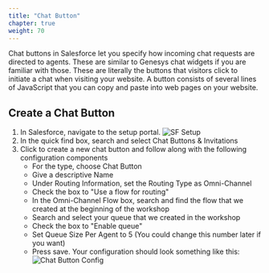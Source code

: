 ```yaml
---
title: "Chat Button"
chapter: true
weight: 70
---
```


Chat buttons in Salesforce let you specify how incoming chat requests are directed to agents. These are similar to Genesys chat widgets if you are familiar with those. These are literally the buttons that visitors click to initiate a chat when visiting your website. A button consists of several lines of JavaScript that you can copy and paste into web pages on your website.

## Create a Chat Button
1. In Salesforce, navigate to the setup portal. 
![SF Setup](/images/SFSetup.jpg)
2. In the quick find box, search and select Chat Buttons & Invitations
3. Click to create a new chat button and follow along with the following configuration components
    - For the type, choose Chat Button
    - Give a descriptive Name
    - Under Routing Information, set the Routing Type as Omni-Channel
    - Check the box to "Use a flow for routing"
    - In the Omni-Channel Flow box, search and find the flow that we created at the beginning of the workshop
    - Search and select your queue that we created in the workshop
    - Check the box to "Enable queue"
    - Set Queue Size Per Agent to 5 (You could change this number later if you want)
    - Press save. Your configuration should look something like this: 
    ![Chat Button Config](/images/chatButtonConfig.jpg)